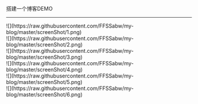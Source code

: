 搭建一个博客DEMO
<hr>
![](https://raw.githubusercontent.com/FFSSabw/my-blog/master/screenShot/1.png)
<br>
![](https://raw.githubusercontent.com/FFSSabw/my-blog/master/screenShot/2.png)
<br>
![](https://raw.githubusercontent.com/FFSSabw/my-blog/master/screenShot/3.png)
<br>
![](https://raw.githubusercontent.com/FFSSabw/my-blog/master/screenShot/4.png)
<br>
![](https://raw.githubusercontent.com/FFSSabw/my-blog/master/screenShot/5.png)
<br>
![](https://raw.githubusercontent.com/FFSSabw/my-blog/master/screenShot/6.png)

